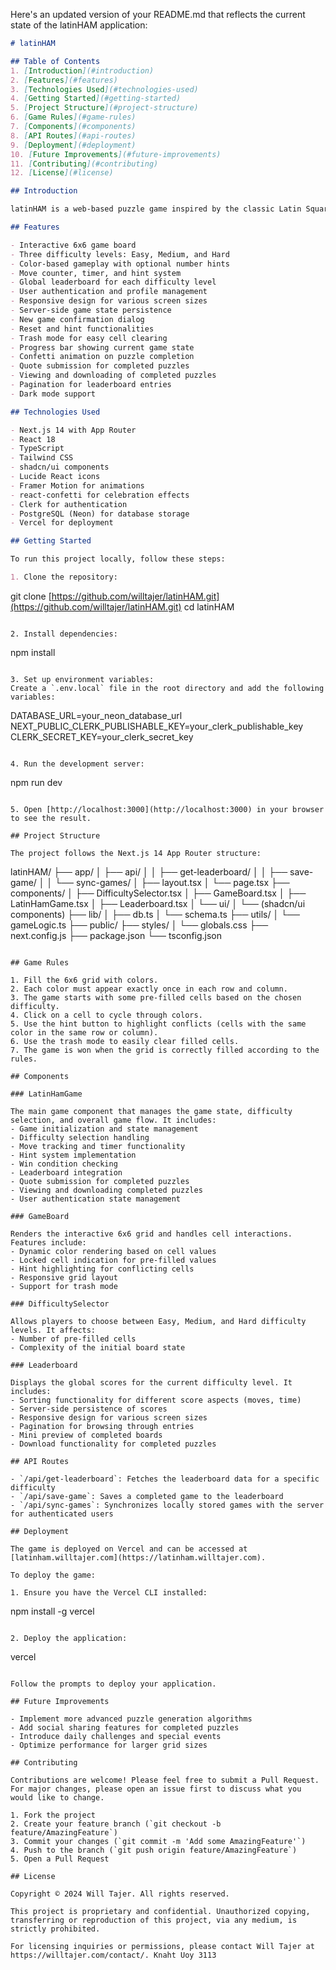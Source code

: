Here's an updated version of your README.md that reflects the current state of the latinHAM application:

```markdown
# latinHAM

## Table of Contents
1. [Introduction](#introduction)
2. [Features](#features)
3. [Technologies Used](#technologies-used)
4. [Getting Started](#getting-started)
5. [Project Structure](#project-structure)
6. [Game Rules](#game-rules)
7. [Components](#components)
8. [API Routes](#api-routes)
9. [Deployment](#deployment)
10. [Future Improvements](#future-improvements)
11. [Contributing](#contributing)
12. [License](#license)

## Introduction

latinHAM is a web-based puzzle game inspired by the classic Latin Square puzzle. The game challenges players to fill a 6x6 grid with colors, ensuring that each color appears exactly once in each row and column. This project was developed using Next.js and React, incorporating modern web development practices and a sleek user interface.

## Features

- Interactive 6x6 game board
- Three difficulty levels: Easy, Medium, and Hard
- Color-based gameplay with optional number hints
- Move counter, timer, and hint system
- Global leaderboard for each difficulty level
- User authentication and profile management
- Responsive design for various screen sizes
- Server-side game state persistence
- New game confirmation dialog
- Reset and hint functionalities
- Trash mode for easy cell clearing
- Progress bar showing current game state
- Confetti animation on puzzle completion
- Quote submission for completed puzzles
- Viewing and downloading of completed puzzles
- Pagination for leaderboard entries
- Dark mode support

## Technologies Used

- Next.js 14 with App Router
- React 18
- TypeScript
- Tailwind CSS
- shadcn/ui components
- Lucide React icons
- Framer Motion for animations
- react-confetti for celebration effects
- Clerk for authentication
- PostgreSQL (Neon) for database storage
- Vercel for deployment

## Getting Started

To run this project locally, follow these steps:

1. Clone the repository:
```

git clone [https://github.com/willtajer/latinHAM.git](https://github.com/willtajer/latinHAM.git)
cd latinHAM

```plaintext

2. Install dependencies:
```

npm install

```plaintext

3. Set up environment variables:
Create a `.env.local` file in the root directory and add the following variables:
```

DATABASE_URL=your_neon_database_url
NEXT_PUBLIC_CLERK_PUBLISHABLE_KEY=your_clerk_publishable_key
CLERK_SECRET_KEY=your_clerk_secret_key

```plaintext

4. Run the development server:
```

npm run dev

```plaintext

5. Open [http://localhost:3000](http://localhost:3000) in your browser to see the result.

## Project Structure

The project follows the Next.js 14 App Router structure:

```

latinHAM/
├── app/
│   ├── api/
│   │   ├── get-leaderboard/
│   │   ├── save-game/
│   │   └── sync-games/
│   ├── layout.tsx
│   └── page.tsx
├── components/
│   ├── DifficultySelector.tsx
│   ├── GameBoard.tsx
│   ├── LatinHamGame.tsx
│   ├── Leaderboard.tsx
│   └── ui/
│       └── (shadcn/ui components)
├── lib/
│   ├── db.ts
│   └── schema.ts
├── utils/
│   └── gameLogic.ts
├── public/
├── styles/
│   └── globals.css
├── next.config.js
├── package.json
└── tsconfig.json

```plaintext

## Game Rules

1. Fill the 6x6 grid with colors.
2. Each color must appear exactly once in each row and column.
3. The game starts with some pre-filled cells based on the chosen difficulty.
4. Click on a cell to cycle through colors.
5. Use the hint button to highlight conflicts (cells with the same color in the same row or column).
6. Use the trash mode to easily clear filled cells.
7. The game is won when the grid is correctly filled according to the rules.

## Components

### LatinHamGame

The main game component that manages the game state, difficulty selection, and overall game flow. It includes:
- Game initialization and state management
- Difficulty selection handling
- Move tracking and timer functionality
- Hint system implementation
- Win condition checking
- Leaderboard integration
- Quote submission for completed puzzles
- Viewing and downloading completed puzzles
- User authentication state management

### GameBoard

Renders the interactive 6x6 grid and handles cell interactions. Features include:
- Dynamic color rendering based on cell values
- Locked cell indication for pre-filled values
- Hint highlighting for conflicting cells
- Responsive grid layout
- Support for trash mode

### DifficultySelector

Allows players to choose between Easy, Medium, and Hard difficulty levels. It affects:
- Number of pre-filled cells
- Complexity of the initial board state

### Leaderboard

Displays the global scores for the current difficulty level. It includes:
- Sorting functionality for different score aspects (moves, time)
- Server-side persistence of scores
- Responsive design for various screen sizes
- Pagination for browsing through entries
- Mini preview of completed boards
- Download functionality for completed puzzles

## API Routes

- `/api/get-leaderboard`: Fetches the leaderboard data for a specific difficulty
- `/api/save-game`: Saves a completed game to the leaderboard
- `/api/sync-games`: Synchronizes locally stored games with the server for authenticated users

## Deployment

The game is deployed on Vercel and can be accessed at [latinham.willtajer.com](https://latinham.willtajer.com).

To deploy the game:

1. Ensure you have the Vercel CLI installed:
```

npm install -g vercel

```plaintext

2. Deploy the application:
```

vercel

```plaintext

Follow the prompts to deploy your application.

## Future Improvements

- Implement more advanced puzzle generation algorithms
- Add social sharing features for completed puzzles
- Introduce daily challenges and special events
- Optimize performance for larger grid sizes

## Contributing

Contributions are welcome! Please feel free to submit a Pull Request. For major changes, please open an issue first to discuss what you would like to change.

1. Fork the project
2. Create your feature branch (`git checkout -b feature/AmazingFeature`)
3. Commit your changes (`git commit -m 'Add some AmazingFeature'`)
4. Push to the branch (`git push origin feature/AmazingFeature`)
5. Open a Pull Request

## License

Copyright © 2024 Will Tajer. All rights reserved.

This project is proprietary and confidential. Unauthorized copying, transferring or reproduction of this project, via any medium, is strictly prohibited.

For licensing inquiries or permissions, please contact Will Tajer at https://willtajer.com/contact/. Knaht Uoy 3113
```